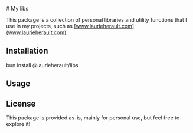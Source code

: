 # My libs

This package is a collection of personal libraries and utility functions that I use in my projects, such as [www.laurieherault.com](www.laurieherault.com).

## Installation

bun install @laurieherault/libs

## Usage


## License

This package is provided as-is, mainly for personal use, but feel free to explore it!
